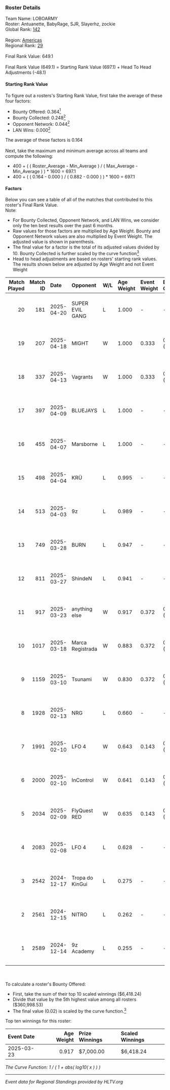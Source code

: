 ### Roster Details<br />
Team Name: LOBOARMY<br />
Roster: Antuanette, BabyRage, SJR, Slayerhz, zockie<br />
Global Rank: [142](../../standings_global_2025_05_05.md)<br />
<br />
Region: [Americas]( ../../standings_americas_2025_05_05.md)<br />
Regional Rank: [29]( ../../standings_americas_2025_05_05.md)<br />
<br />
Final Rank Value:  649.1<br />
<br />
Final Rank Value (649.1) = Starting Rank Value (697.1) + Head To Head Adjustments (-48.1)<br />

#### Starting Rank Value<br />
To figure out a rosters's Starting Rank Value, first take the average of these four factors:<br />
- Bounty Offered: 0.364[<sup>1</sup>](#table2)
- Bounty Collected: 0.248[<sup>2</sup>](#table1)
- Opponent Network: 0.044[<sup>2</sup>](#table1)
- LAN Wins: 0.000[<sup>2</sup>](#table1)

The average of these factors is 0.164<br />
<br />
Next, take the maximum and minimum average across all teams and compute the following:<br />
- 400 + ( ( Roster_Average - Min_Average ) / ( Max_Average - Min_Average ) ) * 1600 = 697.1
- 400 + ( ( 0.164 - 0.000 ) / ( 0.882 - 0.000 ) ) * 1600 = 697.1


#### Factors<br />
Below you can see a table of all of the matches that contributed to this roster's Final Rank Value.<br />
Note:<br />

- For Bounty Collected, Opponent Network, and LAN Wins, we consider only the ten best results over the past 6 months.
- Raw values for those factors are multiplied by Age Weight. Bounty and Opponent Network values are also multiplied by Event Weight. The adjusted value is shown in parenthesis.
- The final value for a factor is the total of its adjusted values divided by 10. Bounty Collected is further scaled by the curve function[<sup>3</sup>](#curveFunction)
- Head to head adjustments are based on rosters' starting rank values. The results shown below are adjusted by Age Weight and not Event Weight
<span id="table1"></span><br />


| Match Played | Match ID | Date       | Opponent         | W/L | Age Weight | Event Weight | Bounty Collected | Opponent Network | LAN Wins  | H2H Adj. | Roster                                       |
| -: | -: | :- | :- | :- | :- | :- | :- | :- | :- | -: | :- |
|           20 |      181 | 2025-04-20 | SUPER EVIL GANG  | L   | 1.000      | -            | -                | -                | -         |   -17.62 | Antuanette, BabyRage, SJR, Slayerhz, zockie  |
|           19 |      207 | 2025-04-18 | MIGHT            | W   | 1.000      | 0.333        | 0.003 (0.001)    | 0.450 (0.150)    | 0 (0.000) |    15.70 | Antuanette, BabyRage, SJR, Slayerhz, zockie  |
|           18 |      337 | 2025-04-13 | Vagrants         | W   | 1.000      | 0.333        | 0.000 (0.000)    | 0.244 (0.081)    | 0 (0.000) |    10.20 | Antuanette, BabyRage, SJR, Slayerhz, zockie  |
|           17 |      397 | 2025-04-09 | BLUEJAYS         | L   | 1.000      | -            | -                | -                | -         |    -4.55 | Antuanette, BabyRage, SJR, Slayerhz, zockie  |
|           16 |      455 | 2025-04-07 | Marsborne        | L   | 1.000      | -            | -                | -                | -         |    -8.07 | Antuanette, BabyRage, SJR, Slayerhz, zockie  |
|           15 |      498 | 2025-04-04 | KRÜ              | L   | 0.995      | -            | -                | -                | -         |   -21.12 | Antuanette, BabyRage, SJR, Slayerhz, zockie  |
|           14 |      513 | 2025-04-03 | 9z               | L   | 0.989      | -            | -                | -                | -         |   -10.38 | Antuanette, BabyRage, SJR, Slayerhz, zockie  |
|           13 |      749 | 2025-03-28 | BURN             | L   | 0.947      | -            | -                | -                | -         |   -22.14 | Antuanette, BabyRage, SJR, Slayerhz, zockie  |
|           12 |      811 | 2025-03-27 | ShindeN          | L   | 0.941      | -            | -                | -                | -         |   -14.23 | Antuanette, BabyRage, Notjuanjo, SJR, zockie |
|           11 |      917 | 2025-03-23 | anything else    | W   | 0.917      | 0.372        | 0.011 (0.004)    | 0.137 (0.047)    | 0 (0.000) |    13.46 | Antuanette, BabyRage, SJR, Slayerhz, zockie  |
|           10 |     1017 | 2025-03-18 | Marca Registrada | W   | 0.883      | 0.372        | 0.008 (0.003)    | 0.174 (0.057)    | 0 (0.000) |    12.46 | Antuanette, BabyRage, SJR, Slayerhz, zockie  |
|            9 |     1159 | 2025-03-10 | Tsunami          | W   | 0.830      | 0.372        | 0.005 (0.002)    | 0.142 (0.044)    | 0 (0.000) |    11.29 | Antuanette, BabyRage, SJR, Slayerhz, zockie  |
|            8 |     1928 | 2025-02-13 | NRG              | L   | 0.660      | -            | -                | -                | -         |    -3.15 | Antuanette, BabyRage, SJR, Slayerhz, zockie  |
|            7 |     1991 | 2025-02-10 | LFO 4            | W   | 0.643      | 0.143        | 0.000 (0.000)    | 0.342 (0.031)    | 0 (0.000) |     7.27 | Antuanette, BabyRage, SJR, Slayerhz, zockie  |
|            6 |     2000 | 2025-02-10 | InControl        | W   | 0.641      | 0.143        | 0.000 (0.000)    | 0.032 (0.003)    | 0 (0.000) |     5.08 | Antuanette, BabyRage, SJR, Slayerhz, zockie  |
|            5 |     2034 | 2025-02-09 | FlyQuest RED     | W   | 0.635      | 0.143        | 0.001 (0.000)    | 0.277 (0.025)    | 0 (0.000) |     8.14 | Antuanette, BabyRage, SJR, Slayerhz, zockie  |
|            4 |     2083 | 2025-02-08 | LFO 4            | L   | 0.628      | -            | -                | -                | -         |   -12.57 | Antuanette, BabyRage, SJR, Slayerhz, zockie  |
|            3 |     2542 | 2024-12-17 | Tropa do KinGui  | L   | 0.275      | -            | -                | -                | -         |    -6.52 | Antuanette, BabyRage, SJR, Slayerhz, zockie  |
|            2 |     2561 | 2024-12-15 | NITRO            | L   | 0.262      | -            | -                | -                | -         |    -5.20 | Antuanette, BabyRage, SJR, Slayerhz, zockie  |
|            1 |     2589 | 2024-12-14 | 9z Academy       | L   | 0.255      | -            | -                | -                | -         |    -6.14 | Antuanette, BabyRage, SJR, Slayerhz, zockie  |

<br />
<span id="table2"></span><br />
To calculate a roster's Bounty Offered:<br />

- First, take the sum of their top 10 scaled winnings ($6,418.24)
- Divide that value by the 5th highest value among all rosters ($360,998.53)
- The final value (0.02) is scaled by the curve function.[<sup>3</sup>](#curveFunction)

Top ten winnings for this roster:<br />

| Event Date | Age Weight | Prize Winnings | Scaled Winnings |
| :- | -: | :- | :- |
| 2025-03-23 |      0.917 | $7,000.00      | $6,418.24       |


<span id="curveFunction"></span>_The Curve Function: 1 / ( 1 + abs( log10( x ) ) )_<br />

---
_Event data for Regional Standings provided by HLTV.org_<br />
